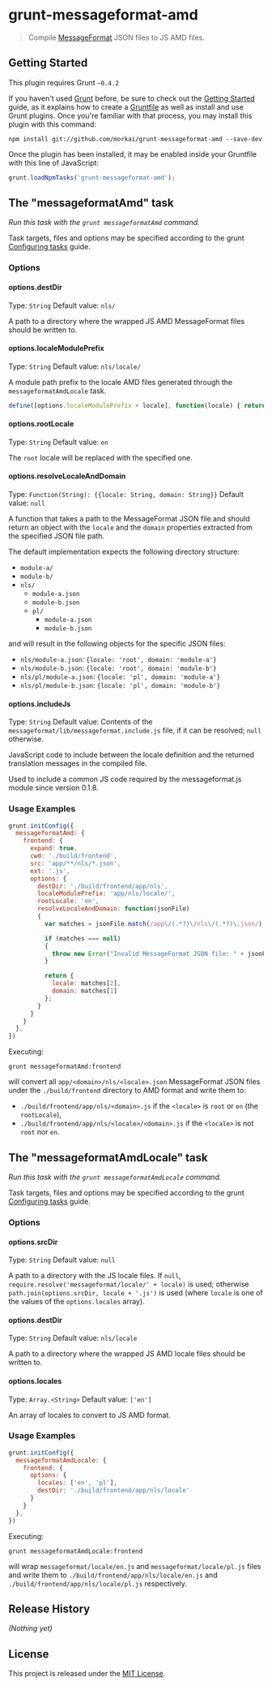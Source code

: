 # grunt-messageformat-amd

> Compile [MessageFormat](https://github.com/SlexAxton/messageformat.js) JSON files to JS AMD files.

## Getting Started

This plugin requires Grunt `~0.4.2`

If you haven't used [Grunt](http://gruntjs.com/) before, be sure to check out the [Getting Started](http://gruntjs.com/getting-started) guide, as it explains how to create a [Gruntfile](http://gruntjs.com/sample-gruntfile) as well as install and use Grunt plugins. Once you're familiar with that process, you may install this plugin with this command:

```shell
npm install git://github.com/morkai/grunt-messageformat-amd --save-dev
```

Once the plugin has been installed, it may be enabled inside your Gruntfile with this line of JavaScript:

```js
grunt.loadNpmTasks('grunt-messageformat-amd');
```

## The "messageformatAmd" task

_Run this task with the `grunt messageformatAmd` command._

Task targets, files and options may be specified according to the grunt [Configuring tasks](http://gruntjs.com/configuring-tasks) guide.

### Options

#### options.destDir

Type: `String`
Default value: `nls/`

A path to a directory where the wrapped JS AMD MessageFormat files should be written to.

#### options.localeModulePrefix

Type: `String`
Default value: `nls/locale/`

A module path prefix to the locale AMD files generated through the `messageformatAmdLocale` task.

```js
define([options.localeModulePrefix + locale], function(locale) { return <...>; });
```

#### options.rootLocale

Type: `String`
Default value: `en`

The `root` locale will be replaced with the specified one.

#### options.resolveLocaleAndDomain

Type: `Function(String): {{locale: String, domain: String}}`
Default value: `null`

A function that takes a path to the MessageFormat JSON file and should return an
object with the `locale` and the `domain` properties extracted from the specified
JSON file path.

The default implementation expects the following directory structure:

  - `module-a/`
  - `module-b/`
  - `nls/`
    - `module-a.json`
    - `module-b.json`
    - `pl/`
      - `module-a.json`
      - `module-b.json`

and will result in the following objects for the specific JSON files:

  - `nls/module-a.json`: `{locale: 'root', domain: 'module-a'}`
  - `nls/module-b.json`: `{locale: 'root', domain: 'module-b'}`
  - `nls/pl/module-a.json`: `{locale: 'pl', domain: 'module-a'}`
  - `nls/pl/module-b.json`: `{locale: 'pl', domain: 'module-b'}`

#### options.includeJs

Type: `String`
Default value: Contents of the `messageformat/lib/messageformat.include.js` file, if it can
be resolved; `null` otherwise.

JavaScript code to include between the locale definition and the returned translation messages
in the compiled file.

Used to include a common JS code required by the messageformat.js module since version 0.1.8.

### Usage Examples

```js
grunt.initConfig({
  messageformatAmd: {
    frontend: {
      expand: true,
      cwd: './build/frontend',
      src: 'app/**/nls/*.json',
      ext: '.js',
      options: {
        destDir: './build/frontend/app/nls',
        localeModulePrefix: 'app/nls/locale/',
        rootLocale: 'en',
        resolveLocaleAndDomain: function(jsonFile)
        {
          var matches = jsonFile.match(/app\/(.*?)\/nls\/(.*?)\.json/);

          if (matches === null)
          {
            throw new Error("Invalid MessageFormat JSON file: " + jsonFile);
          }

          return {
            locale: matches[2],
            domain: matches[1]
          };
        }
      }
    }
  },
})
```

Executing:

```
grunt messageformatAmd:frontend
```

will convert all `app/<domain>/nls/<locale>.json` MessageFormat JSON files
under the `./build/frontend` directory to AMD format and write them to:

  - `./build/frontend/app/nls/<domain>.js` if the `<locale>` is `root` or `en` (the `rootLocale`),
  - `./build/frontend/app/nls/<locale>/<domain>.js` if the `<locale>` is not `root` nor `en`.

## The "messageformatAmdLocale" task

_Run this task with the `grunt messageformatAmdLocale` command._

Task targets, files and options may be specified according to the grunt [Configuring tasks](http://gruntjs.com/configuring-tasks) guide.

### Options

#### options.srcDir

Type: `String`
Default value: `null`

A path to a directory with the JS locale files.
If `null`, `require.resolve('messageformat/locale/' + locale)` is used;
otherwise `path.join(options.srcDir, locale + '.js')` is used (where `locale`
is one of the values of the `options.locales` array).

#### options.destDir

Type: `String`
Default value: `nls/locale`

A path to a directory where the wrapped JS AMD locale files should be written to.

#### options.locales

Type: `Array.<String>`
Default value: `['en']`

An array of locales to convert to JS AMD format.

### Usage Examples

```js
grunt.initConfig({
  messageformatAmdLocale: {
    frontend: {
      options: {
        locales: ['en', 'pl'],
        destDir: './build/frontend/app/nls/locale'
      }
    }
  },
})
```

Executing:

```
grunt messageformatAmdLocale:frontend
```

will wrap `messageformat/locale/en.js` and `messageformat/locale/pl.js` files
and write them to `./build/frontend/app/nls/locale/en.js` and
`./build/frontend/app/nls/locale/pl.js` respectively.

## Release History

_(Nothing yet)_

## License

This project is released under the
[MIT License](https://raw.github.com/morkai/grunt-messageformat-amd/master/LICENSE-MIT).
